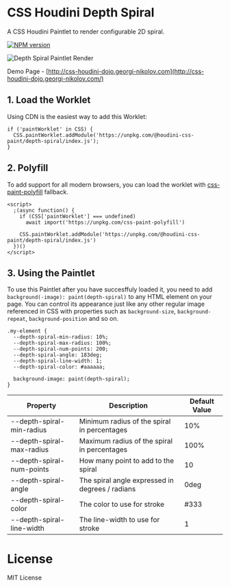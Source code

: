 # CSS Houdini Depth Spiral

A CSS Houdini Paintlet to render configurable 2D spiral.

[![NPM version][depth-spiral-npm-image]][depth-spiral-npm-url] 

[depth-spiral-npm-image]: https://img.shields.io/npm/v/@houdini-css-paint/depth-spiral
[depth-spiral-npm-url]: https://www.npmjs.com/package/@houdini-css-paint/depth-spiral

![Depth Spiral Paintlet Render](https://css-houdini-dojo.georgi-nikolov.com/images/depth-spiral-paintlet-export.png)

Demo Page - [http://css-houdini-dojo.georgi-nikolov.com](http://css-houdini-dojo.georgi-nikolov.com/)

## 1. Load the Worklet

Using CDN is the easiest way to add this Worklet:

```
if ('paintWorklet' in CSS) {
  CSS.paintWorklet.addModule('https://unpkg.com/@houdini-css-paint/depth-spiral/index.js');
}
```

## 2. Polyfill

To add support for all modern browsers, you can load the worklet with [css-paint-polyfill](https://github.com/GoogleChromeLabs/css-paint-polyfill) fallback.

```
<script>
  ;(async function() {
    if (CSS['paintWorklet'] === undefined)
      await import('https://unpkg.com/css-paint-polyfill')

    CSS.paintWorklet.addModule('https://unpkg.com/@houdini-css-paint/depth-spiral/index.js')
  })()
</script>
```

## 3. Using the Paintlet

To use this Paintlet after you have succesffuly loaded it, you need to add `background(-image): paint(depth-spiral)` to any HTML element on your page. You can control its appearance just like any other regular image referenced in CSS with properties such as `background-size`, `background-repeat`, `background-position` and so on.

```
.my-element {
  --depth-spiral-min-radius: 10%;
  --depth-spiral-max-radius: 100%;
  --depth-spiral-num-points: 200;
  --depth-spiral-angle: 183deg;
  --depth-spiral-line-width: 1;
  --depth-spiral-color: #aaaaaa;

  background-image: paint(depth-spiral);
}
```

| Property                  | Description                                     | Default Value |
| ------------------------- | ----------------------------------------------- | ------------- |
| --depth-spiral-min-radius | Minimum radius of the spiral in percentages     | 10%           |
| --depth-spiral-max-radius | Maximum radius of the spiral in percentages     | 100%          |
| --depth-spiral-num-points | How many point to add to the spiral             | 10            |
| --depth-spiral-angle      | The spiral angle expressed in degrees / radians | 0deg          |
| --depth-spiral-color      | The color to use for stroke                     | #333          |
| --depth-spiral-line-width | The line-width to use for stroke                | 1             |

# License

MIT License
